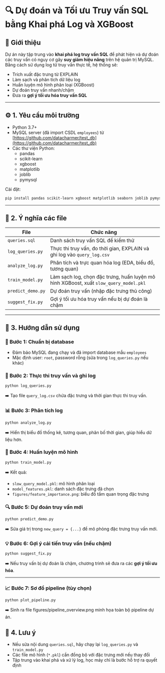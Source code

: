 # 🔍 Dự đoán và Tối ưu Truy vấn SQL bằng Khai phá Log và XGBoost

## 📌 Giới thiệu

Dự án này tập trung vào **khai phá log truy vấn SQL** để phát hiện và dự đoán các truy vấn có nguy cơ gây **suy giảm hiệu năng** trên hệ quản trị MySQL. Bằng cách sử dụng log từ truy vấn thực tế, hệ thống sẽ:

- Trích xuất đặc trưng từ EXPLAIN
- Làm sạch và phân tích dữ liệu log
- Huấn luyện mô hình phân loại (XGBoost)
- Dự đoán truy vấn nhanh/chậm
- Đưa ra **gợi ý tối ưu hóa truy vấn SQL**

---

## ⚙️ 1. Yêu cầu môi trường

- Python 3.7+
- MySQL server (đã import CSDL `employees`) từ [https://github.com/datacharmer/test_db](https://github.com/datacharmer/test_db)
- Các thư viện Python:
  - pandas
  - scikit-learn
  - xgboost
  - matplotlib
  - joblib
  - pymysql

Cài đặt:
```bash
pip install pandas scikit-learn xgboost matplotlib seaborn joblib pymysql numpy
```

---

## 📁 2. Ý nghĩa các file

| File | Chức năng |
|------|-----------|
| `queries.sql` | Danh sách truy vấn SQL để kiểm thử |
| `log_queries.py` | Thực thi truy vấn, đo thời gian, EXPLAIN và ghi log vào `query_log.csv` |
| `analyze_log.py` | Phân tích và trực quan hóa log (EDA, biểu đồ, tương quan) |
| `train_model.py` | Làm sạch log, chọn đặc trưng, huấn luyện mô hình XGBoost, xuất `slow_query_model.pkl` |
| `predict_demo.py` | Dự đoán truy vấn (nhập đặc trưng thủ công) |
| `suggest_fix.py` | Gợi ý tối ưu hóa truy vấn nếu bị dự đoán là chậm |

---

## 🚀 3. Hướng dẫn sử dụng

### 🧱 Bước 1: Chuẩn bị database

- Đảm bảo MySQL đang chạy và đã import database mẫu `employees`
- Mặc định user: `root`, password rỗng (sửa trong `log_queries.py` nếu khác)

### 🧪 Bước 2: Thực thi truy vấn và ghi log
```bash
python log_queries.py
```
➡️ Tạo file `query_log.csv` chứa đặc trưng và thời gian thực thi truy vấn.

### 📊 Bước 3: Phân tích log
```bash
python analyze_log.py
```
➡️ Hiển thị biểu đồ thống kê, tương quan, phân bố thời gian, giúp hiểu dữ liệu hơn.

### 🤖 Bước 4: Huấn luyện mô hình
```bash
python train_model.py
```
➡️ Kết quả:
- `slow_query_model.pkl`: mô hình phân loại
- `model_features.pkl`: danh sách đặc trưng đã chọn
- `figures/feature_importance.png`: biểu đồ tầm quan trọng đặc trưng

### 🔍 Bước 5: Dự đoán truy vấn mới
```bash
python predict_demo.py
```
➡️ Sửa giá trị trong `new_query = {...}` để mô phỏng đặc trưng truy vấn mới.

### 💡 Bước 6: Gợi ý cải tiến truy vấn (nếu chậm)
```bash
python suggest_fix.py
```
➡️ Nếu truy vấn bị dự đoán là chậm, chương trình sẽ đưa ra các **gợi ý tối ưu hóa**.

---

### 📈 Bước 7: Sơ đồ pipeline (tùy chọn)
```bash
python plot_pipeline.py
```
➡️ Sinh ra file figures/pipeline_overview.png minh họa toàn bộ pipeline dự án.

## 📝 4. Lưu ý

- Nếu sửa nội dung `queries.sql`, hãy chạy lại `log_queries.py` và `train_model.py`
- Các file mô hình (`*.pkl`) cần đồng bộ với đặc trưng mới nếu thay đổi
- Tập trung vào khai phá và xử lý log, học máy chỉ là bước hỗ trợ ra quyết định

